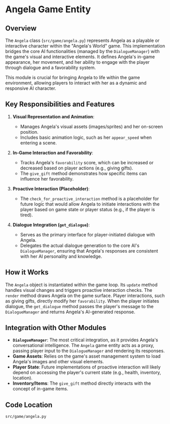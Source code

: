 # Angela Game Entity

## Overview

The `Angela` class (`src/game/angela.py`) represents Angela as a playable or interactive character within the "Angela's World" game. This implementation bridges the core AI functionalities (managed by the `DialogueManager`) with the game's visual and interactive elements. It defines Angela's in-game appearance, her movement, and her ability to engage with the player through dialogue and a favorability system.

This module is crucial for bringing Angela to life within the game environment, allowing players to interact with her as a dynamic and responsive AI character.

## Key Responsibilities and Features

1.  **Visual Representation and Animation**: 
    *   Manages Angela's visual assets (images/sprites) and her on-screen position.
    *   Includes basic animation logic, such as her `appear_speed` when entering a scene.

2.  **In-Game Interaction and Favorability**: 
    *   Tracks Angela's `favorability` score, which can be increased or decreased based on player actions (e.g., giving gifts).
    *   The `give_gift` method demonstrates how specific items can influence her favorability.

3.  **Proactive Interaction (Placeholder)**: 
    *   The `check_for_proactive_interaction` method is a placeholder for future logic that would allow Angela to initiate interactions with the player based on game state or player status (e.g., if the player is tired).

4.  **Dialogue Integration (`get_dialogue`)**: 
    *   Serves as the primary interface for player-initiated dialogue with Angela.
    *   Delegates the actual dialogue generation to the core AI's `DialogueManager`, ensuring that Angela's responses are consistent with her AI personality and knowledge.

## How it Works

The `Angela` object is instantiated within the game loop. Its `update` method handles visual changes and triggers proactive interaction checks. The `render` method draws Angela on the game surface. Player interactions, such as giving gifts, directly modify her `favorability`. When the player initiates dialogue, the `get_dialogue` method passes the player's message to the `DialogueManager` and returns Angela's AI-generated response.

## Integration with Other Modules

-   **`DialogueManager`**: The most critical integration, as it provides Angela's conversational intelligence. The `Angela` game entity acts as a proxy, passing player input to the `DialogueManager` and rendering its responses.
-   **Game Assets**: Relies on the game's asset management system to load Angela's images and other visual elements.
-   **Player State**: Future implementations of proactive interaction will likely depend on accessing the player's current state (e.g., health, inventory, location).
-   **Inventory/Items**: The `give_gift` method directly interacts with the concept of in-game items.

## Code Location

`src/game/angela.py`
